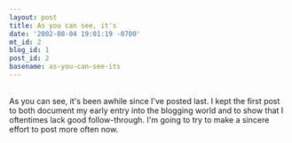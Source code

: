 ```yaml
---
layout: post
title: As you can see, it's
date: '2002-08-04 19:01:19 -0700'
mt_id: 2
blog_id: 1
post_id: 2
basename: as-you-can-see-its
---
```

<br />As you can see, it's been awhile since I've posted last. I kept the first post to both document my early entry into the blogging world and to show that I oftentimes lack good follow-through. I'm going to try to make a sincere effort to post more often now.<br /><br /><br />
